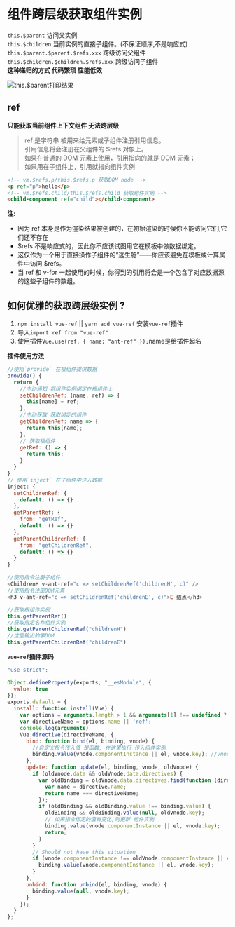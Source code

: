 # 组件跨层级获取组件实例
`this.$parent`   访问父实例\
`this.$children` 当前实例的直接子组件。(不保证顺序,不是响应式)\
`this.$parent.$parent.$refs.xxx` 跨级访问父组件\
`this.$children.$children.$refs.xxx` 跨级访问子组件\
**这种递归的方式 代码繁琐 性能低效**

![this.$parent打印结果](https://raw.githubusercontent.com/luobosiji/blog/master/resources/this.parent.png)

## ref
**只能获取当前组件上下文组件 无法跨层级**
>ref 是字符串 被用来给元素或子组件注册引用信息。\
引用信息将会注册在父组件的 $refs 对象上。\
如果在普通的 DOM 元素上使用，引用指向的就是 DOM 元素；\
如果用在子组件上，引用就指向组件实例

```html
<!-- vm.$refs.p/this.$refs.p 获取DOM node -->
<p ref="p">hello</p>
<!-- vm.$refs.child/this.$refs.child 获取组件实例 -->
<child-component ref="child"></child-component>
```
**注:**
- 因为 ref 本身是作为渲染结果被创建的，在初始渲染的时候你不能访问它们,它们还不存在
- $refs 不是响应式的，因此你不应该试图用它在模板中做数据绑定。
- 这仅作为一个用于直接操作子组件的“逃生舱”——你应该避免在模板或计算属性中访问 $refs。
- 当 ref 和 v-for 一起使用的时候，你得到的引用将会是一个包含了对应数据源的这些子组件的数组。

## 如何优雅的获取跨层级实例 ?
1. `npm install vue-ref` || `yarn add vue-ref`  安装`vue-ref`插件
2. 导入`import ref from "vue-ref"`
3. 使用插件`Vue.use(ref, { name: "ant-ref" });`name是给插件起名

**插件使用方法**
```javascript
//使用`provide` 在根组件提供数据 
provide() {
  return {
    //主动通知 将组件实例绑定在根组件上
    setChildrenRef: (name, ref) => {
      this[name] = ref;
    },
    //主动获取 获取绑定的组件
    getChildrenRef: name => {
      return this[name];
    },
    // 获取根组件
    getRef: () => {
      return this;
    }
  }
}
// 使用`inject` 在子组件中注入数据
inject: {
  setChildrenRef: {
    default: () => {}
  },
  getParentRef: {
    from: "getRef",
    default: () => {}
  },
  getParentChildrenRef: {
    from: "getChildrenRef",
    default: () => {}
  }
}

//使用指令注册子组件
<ChildrenH v-ant-ref="c => setChildrenRef('childrenH', c)" />
//使用指令注册DOM元素
<h3 v-ant-ref="c => setChildrenRef('childrenE', c)">E 结点</h3>
```
```javascript
//获取根组件实例 
this.getParentRef()
//获取指定名称组件实例
this.getParentChildrenRef("childrenH")
//这里输出的事DOM
this.getParentChildrenRef("childrenE")
```


**`vue-ref`插件源码**
```javascript
"use strict";

Object.defineProperty(exports, "__esModule", {
  value: true
});
exports.default = {
  install: function install(Vue) {
    var options = arguments.length > 1 && arguments[1] !== undefined ? arguments[1] : {};
    var directiveName = options.name || 'ref';
    console.log(arguments)
    Vue.directive(directiveName, {
      bind: function bind(el, binding, vnode) {
        //自定义指令传入值 是函数, 在这里执行 传入组件实例
        binding.value(vnode.componentInstance || el, vnode.key); //vnode.key 是使用插件时起的名称
      },
      update: function update(el, binding, vnode, oldVnode) {
        if (oldVnode.data && oldVnode.data.directives) {
          var oldBinding = oldVnode.data.directives.find(function (directive) {
            var name = directive.name;
            return name === directiveName;
          });
          if (oldBinding && oldBinding.value !== binding.value) {
            oldBinding && oldBinding.value(null, oldVnode.key);
            // 如果指令绑定的值有变化,则更新 组件实例
            binding.value(vnode.componentInstance || el, vnode.key);
            return;
          }
        }
        // Should not have this situation
        if (vnode.componentInstance !== oldVnode.componentInstance || vnode.elm !== oldVnode.elm) {
          binding.value(vnode.componentInstance || el, vnode.key);
        }
      },
      unbind: function unbind(el, binding, vnode) {
        binding.value(null, vnode.key);
      }
    });
  }
};
```